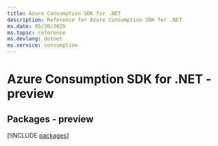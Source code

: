 ```yaml
---
title: Azure Consumption SDK for .NET
description: Reference for Azure Consumption SDK for .NET
ms.date: 05/30/2025
ms.topic: reference
ms.devlang: dotnet
ms.service: consumption
---
```

# Azure Consumption SDK for .NET - preview
## Packages - preview
[!INCLUDE [packages](consumption-index.md)]